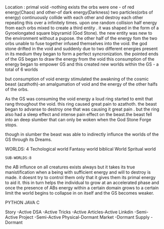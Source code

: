 Location : primal void -nothing exists
the orbs were one - of red energy(Chaos) and other-of dark energy(Darkness)
two particles(orbs of energy) continuously collide with each other and destroy each other repeating this over a infinitely times.
upon one random collision half energy from each orbs mixed to create a third entity . it was shaped in the form of a Gyroelongated square bipyramid (God Stone).
the new entity was new to the environment without a pupose.
the other half of the energy fom the two orbs unable to fuse together infused themselves into the void.
the god stone drifted in the void and suddenly due to two different energies present in its medium they began to form a perfect syncronization.
the pointed ends of the GS began to draw the energy from the void this consumption of the energy began to empower GS and this created new worlds within the GS - a total of 6 worlds 

but consumption of void energy stimulated the awakning of the cosmic beast (azathoth)-an amalgumation of void and the energy of the other halfs of the orbs.

As the GS was consuming the void energy a loud ring started to emit that rang throughout the void.
this ring caused great pain to  azathoth.
the beast began to advanse to destroy one that was causing it great pain .
but the ring also had a sleep effect and intense pain effect on the beast.the beast fell into an deep slumber that can only be woken when the God Stone Forge stops.

though in slumber the beast was able to indirectly influnce the worlds of the GS through its Dreams.

WORLDS: 4
    Techological world
    Fantasy world
    biblical World
    Spritual world
    
    SUB-WORLDS:8

    

the AB influnce on all creatures exists always but it takes its true manistification when a being with sufficient energy and will to destroy is made.
it doesnt try to control them only that it gives them its primal energy to aid it.
this in turn helps the individual to grow at an accelerated phase and once the presence of ABs energy within a certain domain grows to a certain limit the world begins to collapse in on itself and the GS becomes weaker.



PYTHON JAVA C

Story   -Active
DSA     -Active
Tricks  -Active
Articles-Active
Linkdin -Semi-Active
Project -Semi-Active
Physical-Dormant
Market  -Dormant
Supply  -Dormant